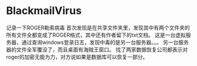 # BlackmailVirus
记录一下ROGER勒索病毒
首次发现是在共享文件夹里，发现其中有两个文件夹的所有文件全都变成了ROGER格式，其中还有作者留下的txt文档。
这是一台虚拟服务器，通过查询windows登录日志，发现中毒的是另一台服务器。。。
另一台服务器的文件全军覆没了，而且桌面有海贼王窗口。
找了两家数据恢复公司都表示对roger的加密无能为力，对方说如果是数据库可以恢复一部分。
